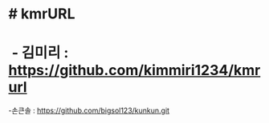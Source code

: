 # \# kmrURL

# 

#  - 김미리 : https://github.com/kimmiri1234/kmrurl



\-손큰솔 :  https://github.com/bigsol123/kunkun.git

